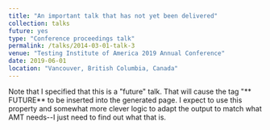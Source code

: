 ```yaml
---
title: "An important talk that has not yet been delivered"
collection: talks
future: yes
type: "Conference proceedings talk"
permalink: /talks/2014-03-01-talk-3
venue: "Testing Institute of America 2019 Annual Conference"
date: 2019-06-01
location: "Vancouver, British Columbia, Canada"
---
```


Note that I specified that this is a "future" talk. That will cause the tag "** FUTURE** to be inserted into the generated page. I expect to use this property and somewhat more clever logic to adapt the output to match what AMT needs--I just need to find out what that is.
